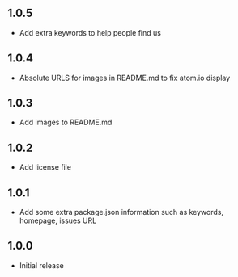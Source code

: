 ## 1.0.5
* Add extra keywords to help people find us

## 1.0.4
* Absolute URLS for images in README.md to fix atom.io display

## 1.0.3
* Add images to README.md

## 1.0.2
* Add license file

## 1.0.1
* Add some extra package.json information such as keywords, homepage, issues URL

## 1.0.0
* Initial release
